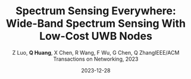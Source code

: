 ---
title: "Spectrum Sensing Everywhere: Wide-Band Spectrum Sensing With Low-Cost UWB Nodes"
collection: publications
permalink: "/publication/2023-12-28"
excerpt: "Spectrum sensing plays a crucial role in spectrum monitoring and management. However, due to the expensive cost of high-speed ADCs, wideband spectrum sensing is a long-standing challenge. In this paper, we present how to transform Ultra-wideband (UWB) devices into a spectrum sensor which can provide wideband spectrum monitoring at a low cost. Compared with the expensive high-speed ADCs which cost at least hundreds of dollars, a UWB device is only several dollars. As the low-cost UWB technology is not originally designed for spectrum sensing, we address the inherent limitations of low-cost devices such as limited memory, low SPI speed and low accuracy, and show how to obtain spectrum occupancy information from the noisy and spurious UWB channel impulse response. In this paper, we present, which not only can give accurate channel occupancy information, but also can precisely estimate the …"
date: "2023-12-28"
venue: "IEEE/ACM Transactions on Networking, 2023"
paperurl: 
author: "Z Luo, <strong>Q Huang</strong>, X Chen, R Wang, F Wu, G Chen, Q ZhangIEEE/ACM Transactions on Networking, 2023"
poster:
remark:
---